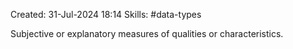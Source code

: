 Created: 31-Jul-2024 18:14
Skills: #data-types

Subjective or explanatory measures of qualities or characteristics.
